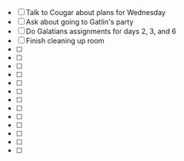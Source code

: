 - [ ] Talk to Cougar about plans for Wednesday
- [ ] Ask about going to Gatlin's party
- [ ] Do Galatians assignments for days 2, 3, and 6
- [ ] Finish cleaning up room
- [ ]
- [ ]
- [ ]
- [ ]
- [ ]
- [ ]
- [ ]
- [ ]
- [ ]
- [ ]
- [ ]
- [ ]
- [ ]
